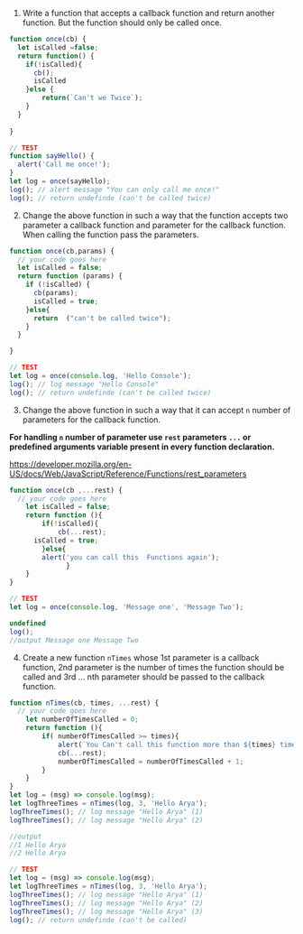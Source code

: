 1. Write a function that accepts a callback function and return another function. But the function should only be called once.

```js
function once(cb) {
  let isCalled =false;
  return function() {
    if(!isCalled){
      cb();
      isCalled
    }else {
        return(`Can't we Twice`);
    }  
  }
  
}

// TEST
function sayHello() {
  alert('Call me once!');
}
let log = once(sayHello);
log(); // alert message "You can only call me once!"
log(); // return undefinde (can't be called twice)
```

2. Change the above function in such a way that the function accepts two parameter a callback function and parameter for the callback function. When calling the function pass the parameters.

```js
function once(cb,params) {
  // your code goes here
  let isCalled = false;
  return function (params) {
    if (!isCalled) {
      cb(params);
      isCalled = true;
    }else{
      return  ("can't be called twice");
    }
  }

}

// TEST
let log = once(console.log, 'Hello Console');
log(); // log message "Hello Console"
log(); // return undefinde (can't be called twice)
```

3. Change the above function in such a way that it can accept `n` number of parameters for the callback function.

**For handling `n` number of parameter use `rest` parameters `...` or predefined arguments variable present in every function declaration.**

https://developer.mozilla.org/en-US/docs/Web/JavaScript/Reference/Functions/rest_parameters

```js
function once(cb ,...rest) {
  // your code goes here
    let isCalled = false;
    return function (){
        if(!isCalled){
            cb(...rest);
      isCalled = true;
        }else{
        alert('you can call this  Functions again');
              }
    }
}

// TEST
let log = once(console.log, 'Message one', 'Message Two');

undefined
log();
//output Message one Message Two
```

4. Create a new function `nTimes` whose 1st parameter is a callback function, 2nd parameter is the number of times the function should be called and 3rd ... nth parameter should be passed to the callback function.

```js
function nTimes(cb, times, ...rest) {
  // your code goes here
    let numberOfTimesCalled = 0;
    return function (){
        if( numberOfTimesCalled >= times){
            alert(`You Can't call this function more than ${times} times!`)} else{
            cb(...rest);
            numberOfTimesCalled = numberOfTimesCalled + 1;
        }
    }
}
let log = (msg) => console.log(msg);
let logThreeTimes = nTimes(log, 3, 'Hello Arya');
logThreeTimes(); // log message "Hello Arya" (1)
logThreeTimes(); // log message "Hello Arya" (2)

//output
//1 Hello Arya
//2 Hello Arya

// TEST
let log = (msg) => console.log(msg);
let logThreeTimes = nTimes(log, 3, 'Hello Arya');
logThreeTimes(); // log message "Hello Arya" (1)
logThreeTimes(); // log message "Hello Arya" (2)
logThreeTimes(); // log message "Hello Arya" (3)
log(); // return undefinde (can't be called)
```
